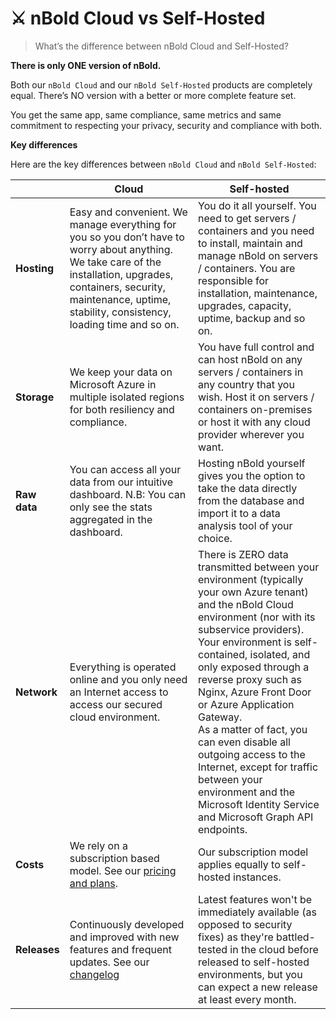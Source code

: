 # ⚔️ nBold Cloud vs Self-Hosted

> What’s the difference between nBold Cloud and Self-Hosted?

**There is only ONE version of nBold.**

Both our `nBold Cloud` and our `nBold Self-Hosted` products are completely equal. There’s NO version with a better or more complete feature set.

You get the same app, same compliance, same metrics and same commitment to respecting your privacy, security and compliance with both.

**Key differences**

Here are the key differences between `nBold Cloud` and `nBold Self-Hosted`:

| | Cloud | Self-hosted |
|---|---|---|
| **Hosting** | Easy and convenient. We manage everything for you so you don’t have to worry about anything. We take care of the installation, upgrades, containers, security, maintenance, uptime, stability, consistency, loading time and so on. | You do it all yourself. You need to get servers / containers and you need to install, maintain and manage nBold on servers / containers. You are responsible for installation, maintenance, upgrades, capacity, uptime, backup and so on. |
| **Storage** | We keep your data on Microsoft Azure in multiple isolated regions for both resiliency and compliance. | You have full control and can host nBold on any servers / containers in any country that you wish. Host it on servers / containers on-premises or host it with any cloud provider wherever you want.|
| **Raw data** | You can access all your data from our intuitive dashboard. N.B: You can only see the stats aggregated in the dashboard. | Hosting nBold yourself gives you the option to take the data directly from the database and import it to a data analysis tool of your choice. |
| **Network** | Everything is operated online and you only need an Internet access to access our secured cloud environment. | There is ZERO data transmitted between your environment (typically your own Azure tenant) and the nBold Cloud environment (nor with its subservice providers).<br>Your environment is self-contained, isolated, and only exposed through a reverse proxy such as Nginx, Azure Front Door or Azure Application Gateway.<br>As a matter of fact, you can even disable all outgoing access to the Internet, except for traffic between your environment and the Microsoft Identity Service and Microsoft Graph API endpoints. |
| **Costs** | We rely on a subscription based model. See our [pricing and plans](https://nbold.co/plans/). | Our subscription model applies equally to self-hosted instances.|
| **Releases** | Continuously developed and improved with new features and frequent updates. See our [changelog](https://dist.salestim.io/CHANGELOG) | Latest features won't be immediately available (as opposed to security fixes) as they're battled-tested in the cloud before released to self-hosted environments, but you can expect a new release at least every month.|
